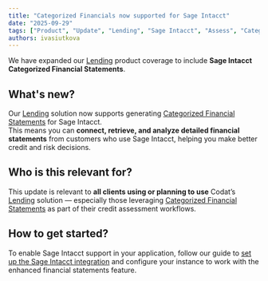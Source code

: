 ```yaml
---
title: "Categorized Financials now supported for Sage Intacct"
date: "2025-09-29"
tags: ["Product", "Update", "Lending", "Sage Intacct", "Assess", "Categorized Financials"]
authors: ivasiutkova
---
```


We have expanded our [Lending](/lending/overview) product coverage to include **Sage Intacct Categorized Financial Statements**.

<!--truncate-->

## What's new?

Our [Lending](/lending/overview) solution now supports generating [Categorized Financial Statements](/lending/features/financial-statements-overview) for Sage Intacct.  
This means you can **connect, retrieve, and analyze detailed financial statements** from customers who use Sage Intacct, helping you make better credit and risk decisions.

## Who is this relevant for?

This update is relevant to **all clients using or planning to use** Codat’s [Lending](/lending/overview) solution — especially those leveraging [Categorized Financial Statements](/lending/features/financial-statements-overview) as part of their credit assessment workflows.

## How to get started?

To enable Sage Intacct support in your application, follow our guide to [set up the Sage Intacct integration](/integrations/accounting/sage-intacct/accounting-sage-intacct-setup) and configure your instance to work with the enhanced financial statements feature.

